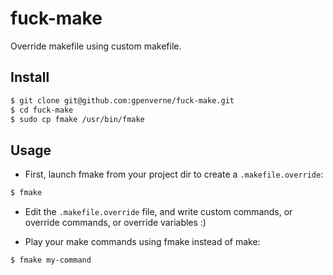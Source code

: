 # fuck-make
Override makefile using custom makefile.


## Install
```bash
$ git clone git@github.com:gpenverne/fuck-make.git
$ cd fuck-make
$ sudo cp fmake /usr/bin/fmake
```

## Usage
- First, launch fmake from your project dir to create a `.makefile.override`:
```bash
$ fmake
```

- Edit the `.makefile.override` file, and write custom commands, or override commands, or override variables :)

- Play your make commands using fmake instead of make:
```bash
$ fmake my-command
```
